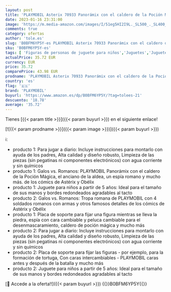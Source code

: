 ```yaml
---
layout: post
title: 'PLAYMOBIL Asterix 70933 Panorámix con el caldero de la Poción Mágica  Juguetes para niños a Partir de 5 años & Asterix 70934 Tropa Romana  Juguetes para niños a Partir de 5 años'
date: 2023-01-16 23:31:00
image: 'https://m.media-amazon.com/images/I/51eg5HI2I9L._SL500_._SL400_.jpg'
comments: true
category: ofertas
author: 'tole.es'
slug: 'B0BFM6YP5Y-es PLAYMOBIL Asterix 70933 Panorámix con el caldero de la...'
sku: 'B0BFM6YP5Y-es'
tags: [ 'Figuras de personas de juguete para niños','Juguetes','Juguetes y juegos','Muñecos y figuras','playmobil','🇪🇸', ]
actualPrice: 35.72 EUR
currency: EUR
price: 35.72
comparePrice: 43.98 EUR
prodname: 'PLAYMOBIL Asterix 70933 Panorámix con el caldero de la Poción Mágica  Juguetes para niños a Partir de 5 años & Asterix 70934 Tropa Romana  Juguetes para niños a Partir de 5 años'
country: 'es'
flag: '🇪🇸'
brand: 'PLAYMOBIL'
buyurl: 'https://www.amazon.es/dp/B0BFM6YP5Y/?tag=tolees-21'
descuento: '18.78'
average: '35.72'
---
```


Tienes [{{< param title >}}]({{< param buyurl >}}) en el siguiente enlace!

[![{{< param prodname >}}]({{< param image >}})]({{< param buyurl >}})

ℹ️:

- producto 1: Para jugar a diario: Incluye instrucciones para montarlo con ayuda de los padres, Alta calidad y diseño robusto, Limpieza de las piezas (sin pegatinas ni componentes electrónicos) con agua corriente y sin químicos
- producto 1: Galos vs. Romanos: PLAYMOBIL Panorámix con el caldero de la Poción Mágica, el anciano de la aldea, un espía romano y mucho más. de los cómics de Astérix y Obélix
- producto 1: Juguete para niños a partir de 5 años: Ideal para el tamaño de sus manos y bordes redondeados agradables al tacto
- producto 2: Galos vs. Romanos: Tropa romana de PLAYMOBIL con 4 soldados romanos con armas y otros famosos detalles de los cómics de Astérix y Obélix
- producto 1: Placa de soporte para fijar una figura mientras se lleva la piedra, espía con cara cambiable y peluca cambiable para el desenmascaramiento, caldero de poción mágica y mucho más
- producto 2: Para jugar a diario: Incluye instrucciones para montarlo con ayuda de los padres, Alta calidad y diseño robusto, Limpieza de las piezas (sin pegatinas ni componentes electrónicos) con agua corriente y sin químicos
- producto 2: Placa de soporte para fijar las figuras - por ejemplo, para la formación de tortuga, Con caras intercambiables - PLAYMOBIL caras antes y después de la batalla y mucho más
- producto 2: Juguete para niños a partir de 5 años: Ideal para el tamaño de sus manos y bordes redondeados agradables al tacto

[🛒 Accede a la oferta!!]({{< param buyurl >}})
{{<world>}}B0BFM6YP5Y{{</world>}}
